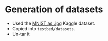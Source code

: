# Generation of datasets

* Used the [MNIST as .jpg](https://www.kaggle.com/datasets/scolianni/mnistasjpg?select=trainingSet) Kaggle dataset.
* Copied into `testbed/datasets`.
* Un-tar it

